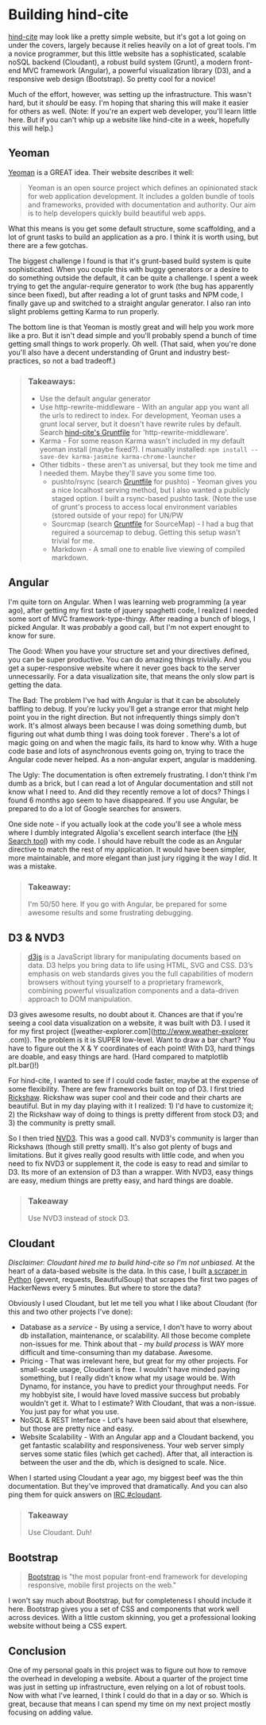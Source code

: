 # Building hind-cite
[hind-cite](http://hnstage.k2company.com/) may look like a pretty simple website, but it's got a lot going on under
the covers, largely because it relies heavily on a lot of great tools. I'm a novice programmer,
but this little website has a sophisticated, scalable noSQL backend (Cloudant), a robust build system (Grunt),
a modern front-end MVC framework (Angular), a powerful visualization library (D3), and a responsive web design (Bootstrap).  So pretty cool for a novice!

Much of the effort, however, was setting up the infrastructure. This wasn't hard, but it *should* be easy. I'm hoping
 that sharing this will make it easier for others as well.  (Note: If you're an expert web developer,
 you'll learn little here. But if you can't whip up a website like hind-cite in a week, hopefully this will help.)

## Yeoman
[Yeoman](http://yeoman.io/) is a GREAT idea. Their website describes it well:

> Yeoman is an open source project which defines an opinionated stack for web application development. It includes a
golden bundle of tools and frameworks, provided with documentation and authority. Our aim is to help developers quickly build beautiful web apps.

What this means is you get some default structure, some scaffolding, and a lot of grunt tasks to build an application
as a pro. I think it is worth using, but there are a few gotchas.

The biggest challenge I found is that it's
grunt-based build system is quite sophisticated.  When you couple this with buggy generators or a desire to do
something outside the default, it can be quite a challenge. I spent a week trying to get the angular-require
generator to work (the bug has apparently since been fixed), but after reading a lot of grunt tasks and NPM code,
I finally gave up and switched to a straight angular generator. I also ran into slight problems getting Karma to run
properly.

The bottom line is that Yeoman is mostly great and will help you work more like a pro. But it isn't dead simple and
you'll probably spend a bunch of time getting small things to work properly.  Oh well. (That said, when you're done you'll also have a decent understanding of Grunt and industry best-practices, so not a bad tradeoff.)

> ### Takeaways:
> * Use the default angular generator
> * Use http-rewrite-middleware - With an angular app you want all the urls to redirect to index. For development,
Yeoman uses a grunt local server, but it doesn't have rewrite rules by default.  Search [hind-cite's Gruntfile](https://github.com/rr326/hind-cite/blob/master/Gruntfile.js) for
'http-rewrite-middleware'.
> * Karma - For some reason Karma wasn't included in my default yeoman install (maybe fixed?).  I manually installed:
 `npm install --save-dev karma-jasmine karma-chrome-launcher`
> * Other tidbits - these aren't as universal, but they took me time and I needed them. Maybe they'll save you some
time too.
>   * pushto/rsync (search [Gruntfile](https://github.com/rr326/hind-cite/blob/master/Gruntfile.js) for pushto) - Yeoman gives you a nice localhost serving method,
but I also wanted a publicly staged option. I built a rsync-based pushto task. (Note the use of grunt's process to
access local environment variables (stored outside of your repo) for UN/PW
>   * Sourcmap (search [Gruntfile](https://github.com/rr326/hind-cite/blob/master/Gruntfile.js) for SourceMap) - I had a bug that reguired a sourcemap to debug. Getting this setup wasn't
trivial for me.
>   * Markdown - A small one to enable live viewing of compiled markdown.

## Angular
I'm quite torn on Angular.  When I was learning web programming (a year ago), after getting my first taste of jquery
spaghetti code, I realized I needed some sort of MVC framework-type-thingy.  After reading a bunch of blogs,
I picked Angular.  It was *probably* a good call, but I'm not expert enought to know for sure.

The Good: When you have your structure set and your directives defined, you can be super productive. You can do
amazing things trivially. And you get a super-responsive website where it never goes back to the server unnecessarily. For a data visualization site, that means the only slow part is getting the data.

The Bad: The problem I've had with Angular is that it can be absolutely baffling to debug.  If you're lucky you'll
get a strange error that might help point you in the right direction. But not infrequently things simply don't work.
It's almost always been because I was doing something dumb, but figuring out what dumb thing I was doing took forever
.  There's a lot of magic going on and when the magic fails, its hard to know why.  With a huge code base and lots of
 asynchronous events going on, trying to trace the Angular code never helped.  As a non-angular expert,
 angular is maddening.

The Ugly: The documentation is often extremely frustrating.  I don't think I'm dumb as a brick,
but I can read a lot of Angular documentation and still not know what I need to. And did they recently remove a lot
of docs? Things I found 6 months ago seem to have disappeared.  If you use Angular,
be prepared to do a lot of Google searches for answers.

One side note - if you actually look at the code you'll see a whole mess where I dumbly integrated Algolia's
excellent search interface (the [HN Search tool](https://hn.algolia.com)) with my code. I should have rebuilt the code as an Angular directive
 to match the rest of my application. It would have been simpler, more maintainable, and more elegant than just jury rigging it the way I did. It was a mistake.

> ### Takeaway:
> I'm 50/50 here. If you go with Angular, be prepared for some awesome results and some frustrating debugging.

## D3 & NVD3
> [d3js](http://d3js.org/) is a JavaScript library for manipulating documents based on data. D3 helps you bring data to life using HTML, SVG and CSS. D3’s emphasis on web standards gives you the full capabilities of modern browsers without tying yourself to a proprietary framework, combining powerful visualization components and a data-driven approach to DOM manipulation.

D3 gives awesome results, no doubt about it.  Chances are that if you're seeing a cool data visualization on a
website, it was built with D3.  I used it for my first project ([weather-explorer.com](http://www.weather-explorer
.com)).  The problem is it is SUPER low-level.  Want to draw a bar chart? You have to figure out the X & Y coordinates
 of each point!  With D3, hard things are doable, and easy things are hard. (Hard compared to matplotlib plt.bar()!)

For hind-cite, I wanted to see if I could code faster, maybe at the expense of some flexibility.  There are few
frameworks built on top of D3.  I first tried [Rickshaw](http:/code.shutterstock.com/rickshaw).  Rickshaw was super
cool and their code and their charts are beautiful. But in my day playing with it I realized: 1) I'd have to
customize it; 2) the Rickshaw way of doing to things is pretty different from stock D3; and 3) the community is
pretty small.

So I then tried [NVD3](http://nvde3.org).  This was a good call. NVD3's community is larger than Rickshaws (though
still pretty small).  It's also got plenty of bugs and limitations. But it gives really good results with little
code, and when you need to fix NVD3 or supplement it, the code is easy to read and similar to D3. Its more of an
extension of D3 than a wrapper.  With NVD3, easy things are easy, medium things are pretty easy,
and hard things are doable.

> ### Takeaway
> Use NVD3 instead of stock D3.

## Cloudant
*Disclaimer: Cloudant hired me to build hind-cite so I'm not unbiased.*
At the heart of a data-based website is the data.  In this case, I built [a scraper in Python](https://github.com/rr326/HNScraper) (gevent, requests,
BeautifulSoup) that scrapes the first two pages of HackerNews every 5 minutes.  But where to store the data?

Obviously I used Cloudant, but let me tell you what I like about Cloudant (for this and two other projects I've done):

* Database as a *service* - By using a service, I don't have to worry about db installation, maintenance,
or scalability.  All those become complete non-issues for me.  Think about that - my *build process* is WAY more
difficult and time-consuming than my database. Awesome.
* Pricing - That was irrelevant here, but great for my other projects.  For small-scale usage,
Cloudant is free. I wouldn't have minded paying something, but I really didn't know what my usage would be.  With
Dynamo, for instance, you have to predict your throughput needs. For my hobbyist site, I would have loved massive success
but probably
 wouldn't get it. What to I estimate? With Cloudant, that was a non-issue.  You just pay for what you use.
* NoSQL & REST Interface - Lot's have been said about that elsewhere, but those are pretty nice and easy.
* Website Scalability - With an Angular app and a Cloudant backend, you get fantastic scalability and responsiveness.
 Your web server simply serves some static files (which get cached). After that, all interaction is between the user
 and the db, which is designed to scale.  Nice.

When I started using Cloudant a year ago, my biggest beef was the thin documentation.  But they've improved that
dramatically.  And you can also ping them for quick answers on [IRC #cloudant](http://webchat.freenode.net/?channels=cloudant&uio=MTE9MTk117).

> ### Takeaway
> Use Cloudant.  Duh!

## Bootstrap
> [Bootstrap](http://getbootstrap.com) is "the most popular front-end framework for developing responsive,
mobile first projects on the web."

I won't say much about Bootstrap, but for completeness I should include it here. Bootstrap gives you a set of CSS and
 components that work well across devices. With a little custom skinning, you get a professional looking website
 without being a CSS expert.

## Conclusion
One of my personal goals in this project was to figure out how to remove the overhead in developing a website.  About
 a quarter of the project time was just in setting up infrastructure, even relying on a lot of robust tools.  Now
 with what I've learned, I think I could do that in a day or so. Which is great, because that means I can spend my
 time on my next project mostly focusing on adding value.
